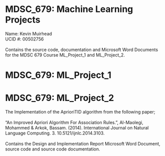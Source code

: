 # MDSC_679: Machine Learning Projects

Name: Kevin Muirhead
<br>
UCID #: 00502756
<br>
<br>
Contains the source code, documentation and Microsoft Word Documents for the MDSC 679 Course ML_Project_1 and ML_Project_2.

# MDSC_679: ML_Project_1

# MDSC_679: ML_Project_2

The Implementation of the AprioriTID algorithm from the following paper;
<br>
<br>
“An Improved Apriori Algorithm For Association Rules.”, Al-Maolegi, Mohammed & Arkok, Bassam. (2014). International Journal on Natural Language Computing. 3. 10.5121/ijnlc.2014.3103.
<br>
<br>
Contains the Design and Implementation Report Microsoft Word Document, source code and source code documentation.
